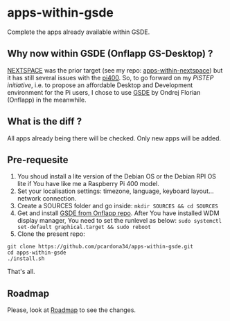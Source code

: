 # apps-within-gsde
Complete the apps already available within GSDE.

## Why now within GSDE (Onflapp GS-Desktop) ?

[NEXTSPACE](https://github.com/trunkmaster/nextspace) was the prior target (see my repo: [apps-within-nextspace](github.com/pcardona34/apps-within-nextspace)) but it has still several issues with the [pi400](https://www.raspberrypi.com/products/raspberry-pi-400/). So, to go forward on my _PiSTEP initiative_, i.e. to propose an affordable Desktop and Development environment for the Pi users, I chose to use [GSDE](https://github.com/onflapp/gs-desktop) by Ondrej Florian (Onflapp) in the meanwhile.

## What is the diff ?

All apps already being there will be checked. Only new apps will be added.

## Pre-requesite

1) You shoud install a lite version of the Debian OS or the Debian RPI OS lite if You have like me a Raspberry Pi 400 model.
2) Set your localisation settings: timezone, language, keyboard layout... network connection.
3) Create a SOURCES folder and go inside:
````mkdir SOURCES && cd SOURCES````
4) Get and install [GSDE from Onflapp repo](https://github.com/onflapp/gs-desktop).
  After You have installed WDM display manager, You need to set the runlevel as below:
````sudo systemctl set-default graphical.target && sudo reboot````
6) Clone the present repo:
````
git clone https://github.com/pcardona34/apps-within-gsde.git
cd apps-within-gsde
./install.sh
````

That's all.

## Roadmap

Please, look at [Roadmap](Roadmap.md) to see the changes.
